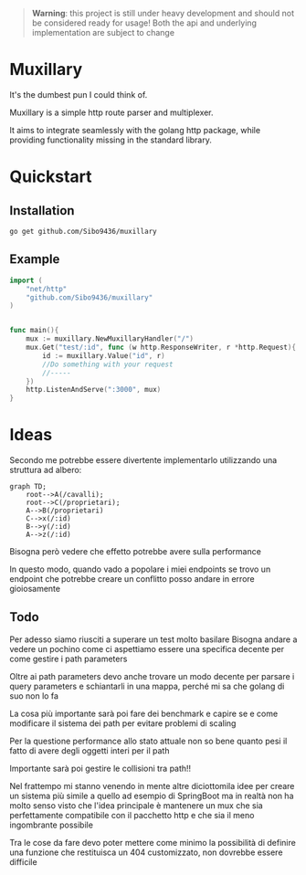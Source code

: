 > **Warning**: this project is still under heavy development and should not be considered ready for usage!
> Both the api and underlying implementation are subject to change
# Muxillary
It's the dumbest pun I could think of.

Muxillary is a simple http route parser and multiplexer.

It aims to integrate seamlessly with the golang http package, while providing functionality missing in the standard library.

# Quickstart
## Installation 
`go get github.com/Sibo9436/muxillary`

## Example
```go
import (
    "net/http"
    "github.com/Sibo9436/muxillary"
)


func main(){
    mux := muxillary.NewMuxillaryHandler("/")
    mux.Get("test/:id", func (w http.ResponseWriter, r *http.Request){
        id := muxillary.Value("id", r)
        //Do something with your request
        //-----
    })
    http.ListenAndServe(":3000", mux)
}
```

# Ideas
Secondo me potrebbe essere divertente implementarlo utilizzando una struttura ad albero:

```mermaid
graph TD;
    root-->A(/cavalli);
    root-->C(/proprietari);
    A-->B(/proprietari)
    C-->x(/:id)
    B-->y(/:id)
    A-->z(/:id)
```

Bisogna però vedere che effetto potrebbe avere sulla performance

In questo modo, quando vado a popolare i miei endpoints se trovo un endpoint che potrebbe creare un conflitto posso andare in errore gioiosamente

## Todo 
Per adesso siamo riusciti a superare un test molto basilare
Bisogna andare a vedere un pochino come ci aspettiamo essere una specifica decente per come gestire i path parameters 

Oltre ai path parameters devo anche trovare un modo decente per parsare i query parameters e schiantarli in una mappa, perché mi sa che golang
di suo non lo fa

La cosa più importante sarà poi fare dei benchmark e capire se e come modificare il sistema dei path per evitare problemi di scaling

Per la questione performance allo stato attuale non so bene quanto pesi il fatto di avere degli oggetti interi per il path

Importante sarà poi gestire le collisioni tra path!!

Nel frattempo mi stanno venendo in mente altre diciottomila idee per creare un sistema più simile a quello ad esempio di SpringBoot 
ma in realtà non ha molto senso visto che l'idea principale è mantenere un mux che sia perfettamente compatibile con il pacchetto http
e che sia il meno ingombrante possibile

Tra le cose da fare devo poter mettere come minimo la possibilità di definire una funzione che restituisca un 404 customizzato, non dovrebbe essere difficile



